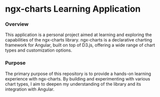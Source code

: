 # ngx-charts Learning Application

### Overview
This application is a personal project aimed at learning and exploring the capabilities of the ngx-charts library. ngx-charts is a declarative charting framework for Angular, built on top of D3.js, offering a wide range of chart types and customization options.

### Purpose
The primary purpose of this repository is to provide a hands-on learning experience with ngx-charts. By building and experimenting with various chart types, I aim to deepen my understanding of the library and its integration with Angular.

